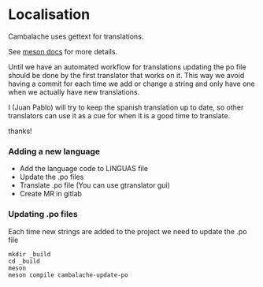 # Localisation

Cambalache uses gettext for translations.

See [meson docs](https://mesonbuild.com/Localisation.html) for more details.

Until we have an automated workflow for translations updating the po file should
be done by the first translator that works on it.
This way we avoid having a commit for each time we add or change a string and
only have one when we actually have new translations.

I (Juan Pablo) will try to keep the spanish translation up to date, so other translators
can use it as a cue for when it is a good time to translate.

thanks!

### Adding a new language

 - Add the language code to LINGUAS file
 - Update the .po files
 - Translate .po file (You can use gtranslator gui)
 - Create MR in gitlab

### Updating .po files

Each time new strings are added to the project we need to update the .po file

```
mkdir _build
cd _build
meson
meson compile cambalache-update-po
```

